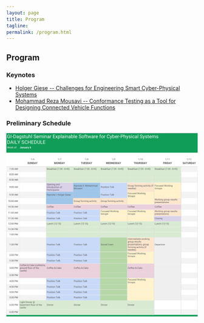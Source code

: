 ```yaml
---
layout: page
title: Program
tagline:
permalink: /program.html
---
```


## Program

### Keynotes

* [Holger Giese -- Challenges for Engineering Smart Cyber-Physical Systems](keynotes#holger-giese--challenges-for-engineering-smart-cyber-physical-systems)
* [Mohammad Reza Mousavi -- Conformance Testing as a Tool for Designing Connected Vehicle Functions](keynotes#mohammad-reza-mousavi--conformance-testing-as-a-tool-for-designing-connected-vehicle-functions)

### Preliminary Schedule

<img src="assets/img/ES4CPS-Schedule.png"/>
